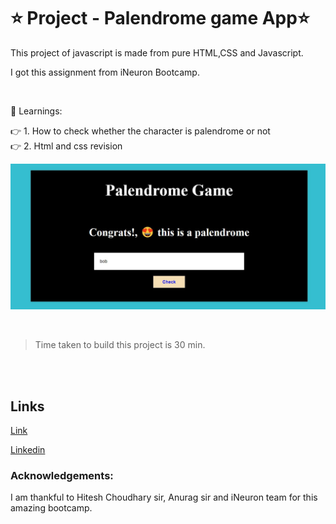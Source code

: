 # ⭐ Project - Palendrome game App⭐

This  project of javascript is made from pure HTML,CSS and Javascript.

I got this assignment from iNeuron Bootcamp.

<br>

📌 Learnings:

👉 1\. How to check whether the character is palendrome or not<br>
👉 2\. Html and css revision <br>


![ScreenShot](screenshot.JPG)

<br>

> Time taken to build this project is 30 min.

<br><br>

## Links

[Link](javascriptmypalendromeapp.netlify.app)

[Linkedin](https://www.linkedin.com/in/pratyush-kesarwani-2b6601171/)

### Acknowledgements:

I am thankful to Hitesh Choudhary sir, Anurag sir and iNeuron team for this amazing bootcamp.
